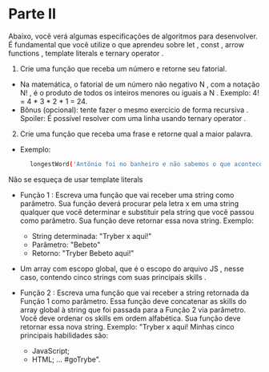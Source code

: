 # Parte II
Abaixo, você verá algumas especificações de algoritmos para desenvolver. É fundamental que você utilize o que aprendeu sobre let , const , arrow functions , template literals e ternary operator .
1. Crie uma função que receba um número e retorne seu fatorial.
* Na matemática, o fatorial de um número não negativo N , com a notação N! , é o produto de todos os inteiros menores ou iguais a N . Exemplo: 4! = 4 * 3 * 2 * 1 = 24.
* Bônus (opcional): tente fazer o mesmo exercício de forma recursiva . Spoiler: É possível resolver com uma linha usando ternary operator .
2. Crie uma função que receba uma frase e retorne qual a maior palavra.
* Exemplo:

```bash
      longestWord('Antônio foi no banheiro e não sabemos o que aconteceu') // retorna 'aconteceu'
```
Não se esqueça de usar template literals

* Função 1 : Escreva uma função que vai receber uma string como parâmetro. Sua função deverá procurar pela letra x em uma string qualquer que você determinar e substituir pela string que você passou como parâmetro. Sua função deve retornar essa nova string. Exemplo:
    * String determinada: "Tryber x aqui!"
    * Parâmetro: "Bebeto"
    * Retorno: "Tryber Bebeto aqui!"
* Um array com escopo global, que é o escopo do arquivo JS , nesse caso, contendo cinco strings com suas principais skills .

* Função 2 : Escreva uma função que vai receber a string retornada da Função 1 como parâmetro. Essa função deve concatenar as skills do array global à string que foi passada para a Função 2 via parâmetro. Você deve ordenar os skills em ordem alfabética. Sua função deve retornar essa nova string. 
Exemplo: "Tryber x aqui! Minhas cinco principais habilidades são:
    * JavaScript;
    * HTML; ... #goTrybe".



